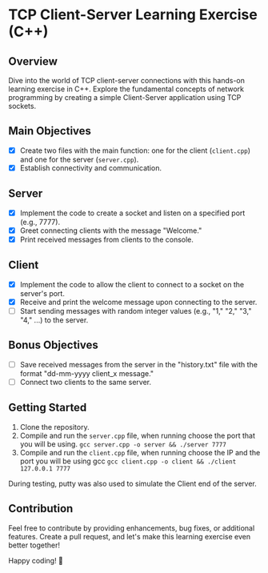 # TCP Client-Server Learning Exercise (C++)

## Overview

Dive into the world of TCP client-server connections with this hands-on learning exercise in C++. Explore the fundamental concepts of network programming by creating a simple Client-Server application using TCP sockets.

## Main Objectives

- [x] Create two files with the main function: one for the client (`client.cpp`) and one for the server (`server.cpp`).
- [x] Establish connectivity and communication.

## Server

- [x] Implement the code to create a socket and listen on a specified port (e.g., 7777).
- [x] Greet connecting clients with the message "Welcome."
- [x] Print received messages from clients to the console.

## Client

- [x] Implement the code to allow the client to connect to a socket on the server's port.
- [x] Receive and print the welcome message upon connecting to the server.
- [ ] Start sending messages with random integer values (e.g., "1," "2," "3," "4," ...) to the server.

## Bonus Objectives

- [ ] Save received messages from the server in the "history.txt" file with the format "dd-mm-yyyy client_x message."
- [ ] Connect two clients to the same server.

## Getting Started

1. Clone the repository.
2. Compile and run the `server.cpp` file, when running choose the port that you will be using. `gcc server.cpp -o server && ./server 7777`
3. Compile and run the `client.cpp` file, when running choose the IP and the port you will be using gcc `gcc client.cpp -o client && ./client 127.0.0.1 7777`

During testing, putty was also used to simulate the Client end of the server.

## Contribution

Feel free to contribute by providing enhancements, bug fixes, or additional features. Create a pull request, and let's make this learning exercise even better together!

Happy coding! 🚀
